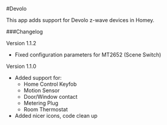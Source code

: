 #Devolo

This app adds support for Devolo z-wave devices in Homey.

###Changelog

Version 1.1.2
- Fixed configuration parameters for MT2652 (Scene Switch)

Version 1.1.0
- Added support for:
    - Home Control Keyfob
    - Motion Sensor
    - Door/Window contact
    - Metering Plug
    - Room Thermostat
- Added nicer icons, code clean up
    